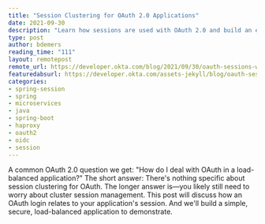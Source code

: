 ```yaml
---
title: "Session Clustering for OAuth 2.0 Applications"
date: 2021-09-30
description: "Learn how sessions are used with OAuth 2.0 and build an example with HAproxy, Redis, and Spring Boot."
type: post
author: bdemers
reading_time: "111"
layout: remotepost
remote_url: https://developer.okta.com/blog/2021/09/30/oauth-sessions-with-java
featuredabsurl: https://developer.okta.com/assets-jekyll/blog/oauth-sessions-with-java/social-c93a21db4c9c38a979bc210005d447e16bf8a90a503d79a0ad2e7806eeae4583.png
categories:
- spring-session
- spring
- microservices
- java
- spring-boot
- haproxy
- oauth2
- oidc
- session
---
```


A common OAuth 2.0 question we get: "How do I deal with OAuth in a load-balanced application?" The short answer: There's nothing specific about session clustering for OAuth. The longer answer is—you likely still need to worry about cluster session management. This post will discuss how an OAuth login relates to your application's session. And we'll build a simple, secure, load-balanced application to demonstrate.
